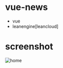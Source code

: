# vue-news

- vue
- leanengine[leancloud]

# screenshot

![home](http://7xaw95.com1.z0.glb.clouddn.com/git/laravel-api/p1.png)
